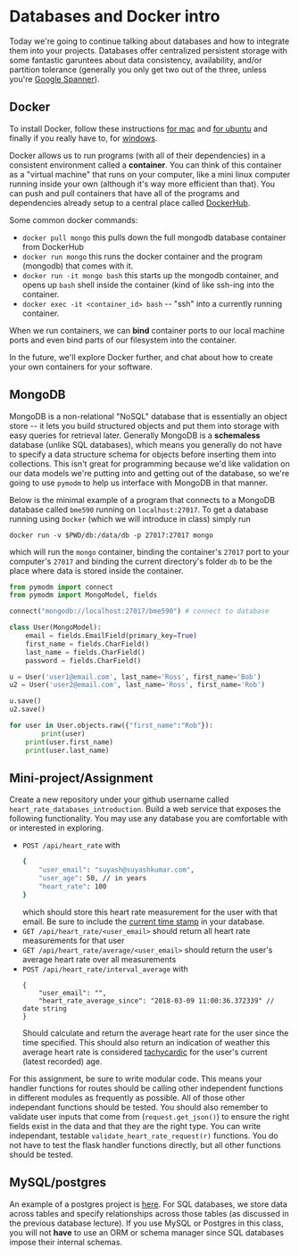 # Databases and Docker intro

Today we're going to continue talking about databases and how to integrate them into your projects. Databases offer centralized persistent storage with some fantastic garuntees about data consistency, availability, and/or partition tolerance (generally you only get two out of the three, unless you're [Google Spanner](https://cloud.google.com/spanner/?utm_source=google&utm_medium=cpc&utm_campaign=na-US-all-en-dr-bkws-all-all-trial-e-dr-1003905&utm_content=text-ad-none-any-DEV_c-CRE_201438283354-ADGP_Hybrid%20%7C%20AW%20SEM%20%7C%20BKWS%20%7C%20Multi%20~%20Google%20Spanner-KWID_43700021846306996-kwd-343702663564&utm_term=KW_google%20spanner-ST_google%20spanner&gclid=EAIaIQobChMIjdL358Lf2QIVQUOGCh3zAQVtEAAYASAAEgJEQPD_BwE&dclid=CI3U6ujC39kCFQtmwQodrQMLNw)). 

## Docker
To install Docker, follow these instructions [for mac](https://docs.docker.com/docker-for-mac/install/) and [for ubuntu](https://docs.docker.com/install/linux/docker-ce/ubuntu/) and finally if you really have to, for [windows](https://docs.docker.com/docker-for-windows/install/).

Docker allows us to run programs (with all of their dependencies) in a consistent environment called a __container__. You can think of this container as a "virtual machine" that runs on your computer, like a mini linux computer running inside your own (although it's way more efficient than that). You can push and pull containers that have all of the programs and dependencies already setup to a central place called [DockerHub](https://hub.docker.com/). 

Some common docker commands:
* `docker pull mongo` this pulls down the full mongodb database container from DockerHub
* `docker run mongo` this runs the docker container and the program (mongodb) that comes with it.
* `docker run -it mongo bash` this starts up the mongodb container, and opens up `bash` shell inside the container (kind of like ssh-ing into the container.
* `docker exec -it <container_id> bash` -- "ssh" into a currently running container. 

When we run containers, we can __bind__ container ports to our local machine ports and even bind parts of our filesystem into the container. 

In the future, we'll explore Docker further, and chat about how to create your own containers for your software.

## MongoDB
MongoDB is a non-relational "NoSQL" database that is essentially an object store -- it lets you build structured objects and put them into storage with easy queries for retrieval later. Generally MongoDB is a __schemaless__ database (unlike SQL databases), which means you generally do not have to specify a data structure schema for objects before inserting them into collections. This isn't great for programming because we'd like validation on our data models we're putting into and getting out of the database, so we're going to use `pymodm` to help us interface with MongoDB in that manner. 

Below is the minimal example of a program that connects to a MongoDB database called `bme590` running on `localhost:27017`. To get a database running using `Docker` (which we will introduce in class) simply run 

```
docker run -v $PWD/db:/data/db -p 27017:27017 mongo
```
which will run the `mongo` container, binding the container's `27017` port to your computer's `27017` and binding the current directory's folder `db` to be the place where data is stored inside the container. 
```py
from pymodm import connect
from pymodm import MongoModel, fields

connect("mongodb://localhost:27017/bme590") # connect to database

class User(MongoModel):
    email = fields.EmailField(primary_key=True)
    first_name = fields.CharField()
    last_name = fields.CharField()
    password = fields.CharField()

u = User('user1@email.com', last_name='Ross', first_name='Bob')
u2 = User('user2@email.com', last_name='Ross', first_name='Rob')

u.save()
u2.save()

for user in User.objects.raw({"first_name":"Rob"}):
        print(user)
	print(user.first_name)
	print(user.last_name)
```

## Mini-project/Assignment
Create a new repository under your github username called `heart_rate_databases_introduction`. Build a web service that exposes the following functionality. You may use any database you are comfortable with or interested in exploring. 

* `POST /api/heart_rate` with
  ```sh
  {
      "user_email": "suyash@suyashkumar.com",
      "user_age": 50, // in years
      "heart_rate": 100
  }
  ```
  which should store this heart rate measurement for the user with that email. Be sure to include the [current time stamp](https://stackoverflow.com/questions/415511/how-to-get-current-time-in-python) in your database. 
* `GET /api/heart_rate/<user_email>` should return all heart rate measurements for that user
* `GET /api/heart_rate/average/<user_email>` should return the user's average heart rate over all measurements
* `POST /api/heart_rate/interval_average` with 
  ```
  {
      "user_email": "",
      "heart_rate_average_since": "2018-03-09 11:00:36.372339" // date string
  }
  ```
  Should calculate and return the average heart rate for the user since the time specified. This should also return an indication of weather this average heart rate is considered [tachycardic](https://en.wikipedia.org/wiki/Tachycardia) for the user's current (latest recorded) age.
  
For this assignment, be sure to write modular code. This means your handler functions for routes should be calling other independent functions in different modules as frequently as possible. All of those other independant functions should be tested. You should also remember to validate user inputs that come from (`request.get_json()`) to ensure the right fields exist in the data and that they are the right type. You can write independant, testable `validate_heart_rate_request(r)` functions. You do not have to test the flask handler functions directly, but all other functions should be tested.  

## MySQL/postgres
An example of a postgres project is [here](../intro_web_services/class_roster_server). For SQL databases, we store data across tables and specify relationships across those tables (as discussed in the previous database lecture). If you use MySQL or Postgres in this class, you will not __have__ to use an ORM or schema manager since SQL databases impose their internal schemas. 



